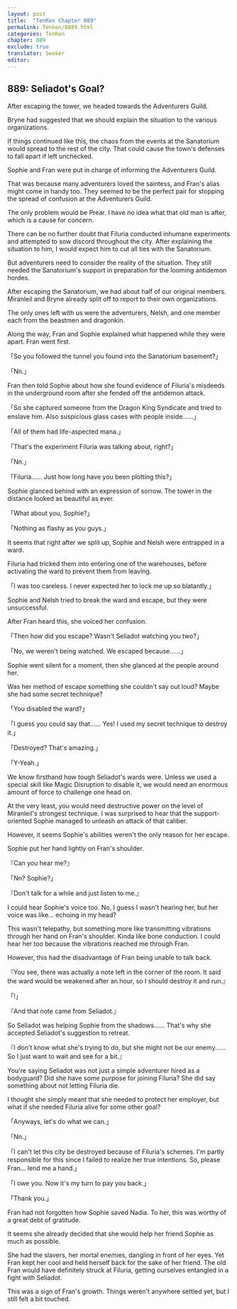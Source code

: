 ```yaml
---
layout: post
title:  "TenKen Chapter 889"
permalink: Tenken/0889.html
categories: TenKen
chapter: 889
exclude: true
translator: Seeker
editor: 
---
```

<h2>889: Seliadot's Goal?</h2>

 After escaping the tower, we headed towards the Adventurers Guild.

 Bryne had suggested that we should explain the situation to the various organizations.

 If things continued like this, the chaos from the events at the Sanatorium would spread to the rest of the city. That could cause the town's defenses to fall apart if left unchecked.

 Sophie and Fran were put in charge of informing the Adventurers Guild.

 That was because many adventurers loved the saintess, and Fran's alias might come in handy too. They seemed to be the perfect pair for stopping the spread of confusion at the Adventurers Guild.

 The only problem would be Prear. I have no idea what that old man is after, which is a cause for concern.

 There can be no further doubt that Filuria conducted inhumane experiments and attempted to sow discord throughout the city. After explaining the situation to him, I would expect him to cut all ties with the Sanatorium.

 But adventurers need to consider the reality of the situation. They still needed the Sanatorium's support in preparation for the looming antidemon hordes.

 After escaping the Sanatorium, we had about half of our original members. Miranleil and Bryne already split off to report to their own organizations.

 The only ones left with us were the adventurers, Nelsh, and one member each from the beastmen and dragonkin.

 Along the way, Fran and Sophie explained what happened while they were apart. Fran went first.

「So you followed the tunnel you found into the Sanatorium basement?」

「Nn.」

 Fran then told Sophie about how she found evidence of Filuria's misdeeds in the underground room after she fended off the antidemon attack. 

「So she captured someone from the Dragon King Syndicate and tried to enslave him. Also suspicious glass cases with people inside……」

「All of them had life-aspected mana.」

「That's the experiment Filuria was talking about, right?」

「Nn.」

「Filuria…… Just how long have you been plotting this?」

 Sophie glanced behind with an expression of sorrow. The tower in the distance looked as beautiful as ever.

「What about you, Sophie?」

「Nothing as flashy as you guys.」

 It seems that right after we split up, Sophie and Nelsh were entrapped in a ward.

 Filuria had tricked them into entering one of the warehouses, before activating the ward to prevent them from leaving.

「I was too careless. I never expected her to lock me up so blatantly.」

 Sophie and Nelsh tried to break the ward and escape, but they were unsuccessful.

 After Fran heard this, she voiced her confusion.

「Then how did you escape? Wasn't Seliadot watching you two?」

「No, we weren't being watched. We escaped because……」

 Sophie went silent for a moment, then she glanced at the people around her.

 Was her method of escape something she couldn't say out loud? Maybe she had some secret technique?

「You disabled the ward?」

「I guess you could say that…… Yes! I used my secret technique to destroy it.」

「Destroyed? That's amazing.」

「Y-Yeah.」

 We know firsthand how tough Seliadot's wards were. Unless we used a special skill like Magic Disruption to disable it, we would need an enormous amount of force to challenge one head on.

 At the very least, you would need destructive power on the level of Miranleil's strongest technique. I was surprised to hear that the support-oriented Sophie managed to unleash an attack of that caliber.

 However, it seems Sophie's abilities weren't the only reason for her escape.

 Sophie put her hand lightly on Fran's shoulder.

『Can you hear me?』

「Nn? Sophie?」

『Don't talk for a while and just listen to me.』

 I could hear Sophie's voice too. No, I guess I wasn't hearing her, but her voice was like… echoing in my head?

 This wasn't telepathy, but something more like transmitting vibrations through her hand on Fran's shoulder. Kinda like bone conduction. I could hear her too because the vibrations reached me through Fran.

 However, this had the disadvantage of Fran being unable to talk back.

『You see, there was actually a note left in the corner of the room. It said the ward would be weakened after an hour, so I should destroy it and run.』

「!」

『And that note came from Seliadot.』

 So Seliadot was helping Sophie from the shadows…… That's why she accepted Seliadot's suggestion to retreat.

『I don't know what she's trying to do, but she might not be our enemy…… So I just want to wait and see for a bit.』

 You're saying Seliadot was not just a simple adventurer hired as a bodyguard? Did she have some purpose for joining Filuria? She did say something about not letting Filuria die.

 I thought she simply meant that she needed to protect her employer, but what if she needed Filuria alive for some other goal?

「Anyways, let's do what we can.」

「Nn.」

「I can't let this city be destroyed because of Filuria's schemes. I'm partly responsible for this since I failed to realize her true intentions. So, please Fran… lend me a hand.」

「I owe you. Now it's my turn to pay you back.」

「Thank you.」

 Fran had not forgotten how Sophie saved Nadia. To her, this was worthy of a great debt of gratitude.

 It seems she already decided that she would help her friend Sophie as much as possible.

 She had the slavers, her mortal enemies, dangling in front of her eyes. Yet Fran kept her cool and held herself back for the sake of her friend. The old Fran would have definitely struck at Filuria, getting ourselves entangled in a fight with Seliadot.

 This was a sign of Fran's growth. Things weren't anywhere settled yet, but I still felt a bit touched.



